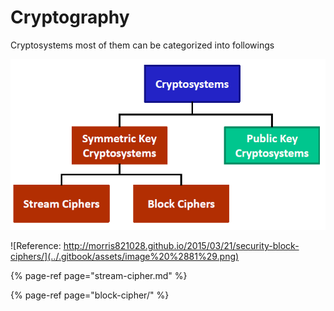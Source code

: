 # Cryptography

Cryptosystems most of them can be categorized into followings

![](../.gitbook/assets/image%20%2871%29.png)



![Reference: http://morris821028.github.io/2015/03/21/security-block-ciphers/](../.gitbook/assets/image%20%2881%29.png)

{% page-ref page="stream-cipher.md" %}

{% page-ref page="block-cipher/" %}

